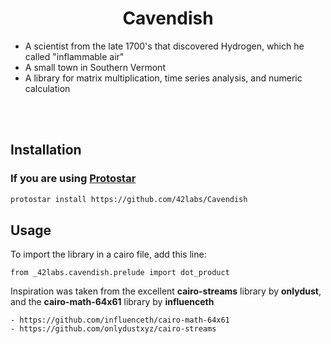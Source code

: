 <div align="center">
  <h1 align="center">Cavendish</h1>
</div>


- A scientist from the late 1700's that discovered Hydrogen, which he called "inflammable air"
- A small town in Southern Vermont
- A library for matrix multiplication, time series analysis, and numeric calculation

<br /><br />

## Installation

### If you are using [Protostar](https://docs.swmansion.com/protostar/)

```bash
protostar install https://github.com/42labs/Cavendish
```

## Usage

To import the library in a cairo file, add this line:

```cairo
from _42labs.cavendish.prelude import dot_product
```

Inspiration was taken from the excellent <b>cairo-streams</b> library by <b>onlydust</b>, and the <b>cairo-math-64x61</b> library by <b>influenceth</b>

    - https://github.com/influenceth/cairo-math-64x61
    - https://github.com/onlydustxyz/cairo-streams

